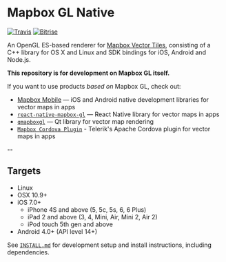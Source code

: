 # Mapbox GL Native

[![Travis](https://api.travis-ci.org/mapbox/mapbox-gl-native.svg?branch=master)](https://travis-ci.org/mapbox/mapbox-gl-native/builds) [![Bitrise](https://www.bitrise.io/app/7514e4cf3da2cc57.svg?token=OwqZE5rSBR9MVWNr_lf4sA&branch=master)](https://www.bitrise.io/app/7514e4cf3da2cc57)

An OpenGL ES-based renderer for [Mapbox Vector Tiles](https://www.mapbox.com/blog/vector-tiles), consisting of a C++ library for OS X and Linux and SDK bindings for iOS, Android and Node.js.

**This repository is for development on Mapbox GL itself.**

If you want to use products _based on_ Mapbox GL, check out:

- [Mapbox Mobile](http://mapbox.com/mobile) — iOS and Android native development libraries for vector maps in apps
- [`react-native-mapbox-gl`](https://github.com/mapbox/react-native-mapbox-gl) — React Native library for vector maps in apps
- [`qmapboxgl`](https://github.com/tmpsantos/qmapboxgl) — Qt library for vector map rendering
- [`Mapbox Cordova Plugin`](http://plugins.telerik.com/cordova/plugin/mapbox) - Telerik's Apache Cordova plugin for vector maps in apps

--

## Targets

* Linux
* OSX 10.9+
* iOS 7.0+
  * iPhone 4S and above (5, 5c, 5s, 6, 6 Plus)
  * iPad 2 and above (3, 4, Mini, Air, Mini 2, Air 2)
  * iPod touch 5th gen and above
* Android 4.0+ (API level 14+)

See [`INSTALL.md`](./INSTALL.md) for development setup and install instructions, including dependencies.
